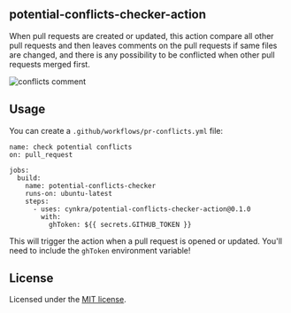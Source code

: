 potential-conflicts-checker-action
-------------

When pull requests are created or updated, this action compare all other
pull requests and then leaves comments on the pull requests
if same files are changed, and there is any possibility to be conflicted
when other pull requests merged first.

![conflicts comment](example.png)

## Usage
You can create a `.github/workflows/pr-conflicts.yml` file:

```
name: check potential conflicts
on: pull_request

jobs:
  build:
    name: potential-conflicts-checker
    runs-on: ubuntu-latest
    steps:
      - uses: cynkra/potential-conflicts-checker-action@0.1.0
        with:
          ghToken: ${{ secrets.GITHUB_TOKEN }}
```

This will trigger the action when a pull request is opened or updated.
You'll need to include the `ghToken` environment variable!

## License
Licensed under the [MIT license](https://github.com/outsideris/potential-conflicts-checker-action/blob/master/LICENSE).
